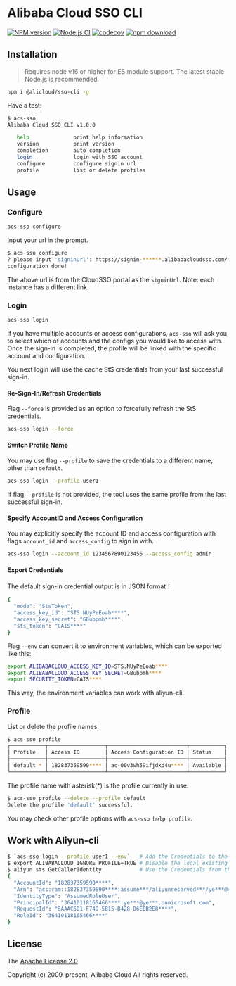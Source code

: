 # Alibaba Cloud SSO CLI

[![NPM version][npm-image]][npm-url]
[![Node.js CI](https://github.com/aliyun/alibabacloud-sso-cli/actions/workflows/node.js.yml/badge.svg)](https://github.com/aliyun/alibabacloud-sso-cli/actions/workflows/node.js.yml)
[![codecov][cov-image]][cov-url]
[![npm download][download-image]][download-url]

[npm-image]: https://img.shields.io/npm/v/@alicloud/sso-cli.svg?style=flat-square
[npm-url]: https://npmjs.org/package/@alicloud/sso-cli
[cov-image]: https://codecov.io/gh/aliyun/alibabacloud-sso-cli/branch/master/graph/badge.svg
[cov-url]: https://codecov.io/gh/aliyun/alibabacloud-sso-cli
[download-image]: https://img.shields.io/npm/dm/@alicloud/sso-cli.svg?style=flat-square
[download-url]: https://npmjs.org/package/@alicloud/sso-cli

## Installation

> Requires node v16 or higher for ES module support. The latest stable Node.js is recommended.

```sh
npm i @alicloud/sso-cli -g
```

Have a test:

```sh
$ acs-sso
Alibaba Cloud SSO CLI v1.0.0

   help              print help information
   version           print version
   completion        auto completion
   login             login with SSO account
   configure         configure signin url
   profile           list or delete profiles

```

## Usage

### Configure

```sh
acs-sso configure
```

Input your url in the prompt.

```sh
$ acs-sso configure
? please input 'signinUrl': https://signin-******.alibabacloudsso.com/***/login
configuration done!
```

The above url is from the CloudSSO portal as the `signinUrl`. Note: each instance has a different link.

### Login

```sh
acs-sso login
```

If you have multiple accounts or access configurations, `acs-sso` will ask you to select which of accounts and the configs you would like to access with. Once the sign-in is completed, the profile will be linked with the specific account and configuration.

You next login will use the cache StS credentials from your last successful sign-in.

#### Re-Sign-In/Refresh Credentials

Flag `--force` is provided as an option to forcefully refresh the StS credentials.

```sh
acs-sso login --force
```

#### Switch Profile Name

You may use flag `--profile` to save the credentials to a different name, other than `default`.

```sh
acs-sso login --profile user1
```

If flag `--profile` is not provided, the tool uses the same profile from the last successful sign-in.

#### Specify AccountID and Access Configuration

You may explicitly specify the account ID and access configuration with flags `account_id` and `access_config` to sign in with.

```sh
acs-sso login --account_id 1234567890123456 --access_config admin
```

#### Export Credentials

The default sign-in credential output is in JSON format：

```sh
{
  "mode": "StsToken",
  "access_key_id": "STS.NUyPeEoab****",
  "access_key_secret": "GBubpmh****",
  "sts_token": "CAIS****"
}
```

Flag `--env` can convert it to environment variables, which can be exported like this:

```sh
export ALIBABACLOUD_ACCESS_KEY_ID=STS.NUyPeEoab****
export ALIBABACLOUD_ACCESS_KEY_SECRET=GBubpmh****
export SECURITY_TOKEN=CAIS****
```

This way, the environment variables can work with aliyun-cli.

### Profile

List or delete the profile names.

```sh
$ acs-sso profile
┌───────────┬──────────────────┬─────────────────────────┬───────────┐
│ Profile   │ Access ID        │ Access Configuration ID │ Status    │
├───────────┼──────────────────┼─────────────────────────┼───────────┤
│ default * │ 182837359590**** │ ac-00v3wh59ifjdxd4u**** │ Available │
└───────────┴──────────────────┴─────────────────────────┴───────────┘
```

The profile name with asterisk(*) is the profile currently in use.

```sh
$ acs-sso profile --delete --profile default
Delete the profile 'default' successful.
```

You may check other profile options with `acs-sso help profile`.

## Work with Aliyun-cli

```sh
$ `acs-sso login --profile user1 --env`   # Add the Credentials to the environment variables
$ export ALIBABACLOUD_IGNORE_PROFILE=TRUE # Disable the local existing profiles to avoid conflicts
$ aliyun sts GetCallerIdentity            # Use the Credentials from the environment variables
{
  "AccountId": "182837359590****",
  "Arn": "acs:ram::182837359590****:assume***/aliyunreserved***/ye***@ye***.onmicrosoft.com",
  "IdentityType": "AssumedRoleUser",
  "PrincipalId": "36410118165466****:ye***@ye***.onmicrosoft.com",
  "RequestId": "8AAAC6D1-F749-5B15-B428-D6EEB2E8****",
  "RoleId": "36410118165466****"
}
```

## License

The [Apache License 2.0](/LICENSE)

Copyright (c) 2009-present, Alibaba Cloud All rights reserved.
